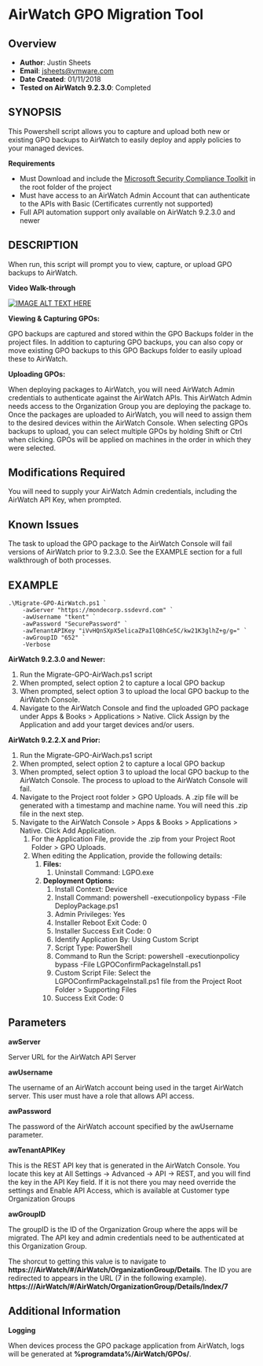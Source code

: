 # AirWatch GPO Migration Tool

## Overview
- **Author**: Justin Sheets
- **Email**: jsheets@vmware.com
- **Date Created**: 01/11/2018
- **Tested on AirWatch 9.2.3.0**: Completed

## SYNOPSIS
This Powershell script allows you to capture and upload both new or existing GPO backups to AirWatch to easily deploy and apply policies to your managed devices.

**Requirements**

- Must Download and include the [Microsoft Security Compliance Toolkit](https://www.microsoft.com/en-us/download/details.aspx?id=55319 "Microsoft Security Compliance Toolkit") in the root folder of the project
- Must have access to an AirWatch Admin Account that can authenticate to the APIs with Basic (Certificates currently not supported)
- Full API automation support only available on AirWatch 9.2.3.0 and newer 
        
## DESCRIPTION
When run, this script will prompt you to view, capture, or upload GPO backups to AirWatch.

**Video Walk-through**

[![IMAGE ALT TEXT HERE](https://img.youtube.com/vi/_PSVNd8_af0/0.jpg)](https://www.youtube.com/watch?v=_PSVNd8_af0)

**Viewing & Capturing GPOs:**

GPO backups are captured and stored within the GPO Backups folder in the project files.  In addition to capturing GPO backups, you can
also copy or move existing GPO backups to this GPO Backups folder to easily upload these to AirWatch.

**Uploading GPOs:**

When deploying packages to AirWatch, you will need AirWatch Admin credentials to authenticate against the AirWatch APIs.  This AirWatch Admin needs access to the Organization Group you are deploying the package to.  Once the packages are uploaded to AirWatch, you will need to assign them to the desired devices within the AirWatch Console.
When selecting GPOs backups to upload, you can select multiple GPOs by holding Shift or Ctrl when clicking.  GPOs will be applied on machines in the order in which they were selected.
	
## Modifications Required
You will need to supply your AirWatch Admin credentials, including the AirWatch API Key, when prompted. 

## Known Issues
The task to upload the GPO package to the AirWatch Console will fail versions of AirWatch prior to 9.2.3.0.  See the EXAMPLE section for a full walkthrough of both processes.
	
## EXAMPLE

    .\Migrate-GPO-AirWatch.ps1 `
        -awServer "https://mondecorp.ssdevrd.com" `
        -awUsername "tkent" `
        -awPassword "SecurePassword" `
        -awTenantAPIKey "iVvHQnSXpX5elicaZPaIlQ8hCe5C/kw21K3glhZ+g/g=" `
        -awGroupID "652" `
        -Verbose

**AirWatch 9.2.3.0 and Newer:**

1. Run the Migrate-GPO-AirWach.ps1 script
2. When prompted, select option 2 to capture a local GPO backup
3. When prompted, select option 3 to upload the local GPO backup to the AirWatch Console.
4. Navigate to the AirWatch Console and find the uploaded GPO package under Apps & Books > Applications > Native.  Click Assign by the Application and add your target devices and/or users.

**AirWatch 9.2.2.X and Prior:**

1. Run the Migrate-GPO-AirWach.ps1 script
2. When prompted, select option 2 to capture a local GPO backup
3. When prompted, select option 3 to upload the local GPO backup to the AirWatch Console.  The process to upload to the AirWatch Console will fail.
4. Navigate to the Project root folder > GPO Uploads.  A .zip file will be generated with a timestamp and machine name.  You will need this .zip file in the next step.
4. Navigate to the AirWatch Console > Apps & Books > Applications > Native.  Click Add Application.
	1. For the Application File, provide the .zip from your Project Root Folder > GPO Uploads.
	2. When editing the Application, provide the following details:
		1. **Files:**
			1. Uninstall Command: LGPO.exe
		1. **Deployment Options:**
			1. Install Context: Device
			2. Install Command: powershell -executionpolicy bypass -File DeployPackage.ps1			
			3. Admin Privileges: Yes
			4. Installer Reboot Exit Code: 0
			5. Installer Success Exit Code: 0
			6. Identify Application By: Using Custom Script
			7. Script Type: PowerShell
			8. Command to Run the Script: powershell -executionpolicy bypass -File LGPOConfirmPackageInstall.ps1
			9. Custom Script File: Select the LGPOConfirmPackageInstall.ps1 file from the Project Root Folder > Supporting Files
			10. Success Exit Code: 0
        
## Parameters

**awServer**

Server URL for the AirWatch API Server

**awUsername**

The username of an AirWatch account being used in the target AirWatch server.  This user must have a role that allows API access.
  
**awPassword**

The password of the AirWatch account specified by the awUsername parameter.

**awTenantAPIKey**

This is the REST API key that is generated in the AirWatch Console.  You locate this key at All Settings -> Advanced -> API -> REST, and you will find the key in the API Key field.  If it is not there you may need override the settings and Enable API Access, which is available at Customer type Organization Groups

**awGroupID**

The groupID is the ID of the Organization Group where the apps will be migrated. The API key and admin credentials need to be authenticated at this Organization Group. 

The shorcut to getting this value is to navigate to **https://<YOUR HOST>/AirWatch/#/AirWatch/OrganizationGroup/Details**.
The ID you are redirected to appears in the URL (7 in the following example). **https://<YOUR HOST>/AirWatch/#/AirWatch/OrganizationGroup/Details/Index/7**

## Additional Information

**Logging**

When devices process the GPO package application from AirWatch, logs will be generated at **%programdata%/AirWatch/GPOs/**.